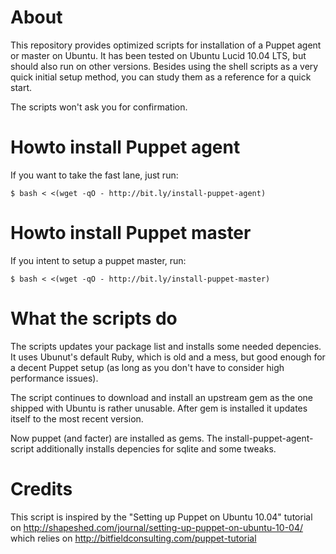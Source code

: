About
===

This repository provides optimized scripts for installation of a Puppet agent or master on Ubuntu. It has been tested on Ubuntu Lucid 10.04 LTS, but should also run on other versions. Besides using the shell scripts as a very quick initial setup method, you can study them as a reference for a quick start.

The scripts won't ask you for confirmation. 

Howto install Puppet agent
===

If you want to take the fast lane, just run:

    $ bash < <(wget -qO - http://bit.ly/install-puppet-agent)

Howto install Puppet master
===

If you intent to setup a puppet master, run:

    $ bash < <(wget -qO - http://bit.ly/install-puppet-master)

What the scripts do
===

The scripts updates your package list and installs some needed depencies. It uses Ubunut's default Ruby, which is old and a mess, but good enough for a decent Puppet setup (as long as you don't have to consider high performance issues).

The script continues to download and install an upstream gem as the one shipped with Ubuntu is rather unusable. After gem is installed it updates itself to the most recent version.

Now puppet (and facter) are installed as gems. The install-puppet-agent-script additionally installs depencies for sqlite and some tweaks.

Credits
===

This script is inspired by the "Setting up Puppet on Ubuntu 10.04" tutorial on http://shapeshed.com/journal/setting-up-puppet-on-ubuntu-10-04/ which relies on http://bitfieldconsulting.com/puppet-tutorial
